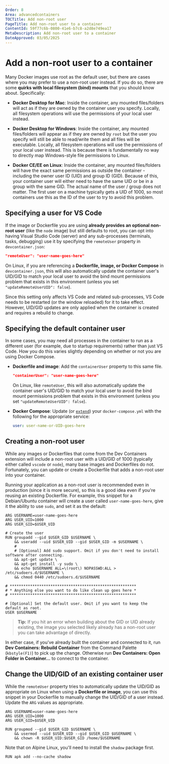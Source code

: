 ```yaml
---
Order: 8
Area: advancedcontainers
TOCTitle: Add non-root user
PageTitle: Add non-root user to a container
ContentId: 59f77c6b-0800-41e6-b7c8-a2d8e749ea17
MetaDescription: Add non-root user to a container
DateApproved: 03/05/2025
---
```


# Add a non-root user to a container

Many Docker images use root as the default user, but there are cases where you
may prefer to use a non-root user instead. If you do so, there are some **quirks
with local filesystem (bind) mounts** that you should know about. Specifically:

- **Docker Desktop for Mac**: Inside the container, any mounted files/folders
  will act as if they are owned by the container user you specify. Locally, all
  filesystem operations will use the permissions of your local user instead.

- **Docker Desktop for Windows**: Inside the container, any mounted
  files/folders will appear as if they are owned by `root` but the user you
  specify will still be able to read/write them and all files will be
  executable. Locally, all filesystem operations will use the permissions of
  your local user instead. This is because there is fundamentally no way to
  directly map Windows-style file permissions to Linux.

- **Docker CE/EE on Linux**: Inside the container, any mounted files/folders
  will have the exact same permissions as outside the container - including the
  owner user ID (UID) and group ID (GID). Because of this, your container user
  will either need to have the same UID or be in a group with the same GID. The
  actual name of the user / group does not matter. The first user on a machine
  typically gets a UID of 1000, so most containers use this as the ID of the
  user to try to avoid this problem.

## Specifying a user for VS Code

If the image or Dockerfile you are using **already provides an optional non-root
user** (like the `node` image) but still defaults to root, you can opt into
having Visual Studio Code (server) and any sub-processes (terminals, tasks,
debugging) use it by specifying the `remoteUser` property in
`devcontainer.json`:

```json
"remoteUser": "user-name-goes-here"
```

On Linux, if you are referencing a **Dockerfile, image, or Docker Compose** in
`devcontainer.json`, this will also automatically update the container user's
UID/GID to match your local user to avoid the bind mount permissions problem
that exists in this environment (unless you set `"updateRemoteUserUID": false`).

Since this setting only affects VS Code and related sub-processes, VS Code needs
to be restarted (or the window reloaded) for it to take effect. However, UID/GID
updates are only applied when the container is created and requires a rebuild to
change.

## Specifying the default container user

In some cases, you may need all processes in the container to run as a different
user (for example, due to startup requirements) rather than just VS Code. How
you do this varies slightly depending on whether or not you are using Docker
Compose.

- **Dockerfile and image**: Add the `containerUser` property to this same file.

    ```json
    "containerUser": "user-name-goes-here"
    ```

    On Linux, like `remoteUser`, this will also automatically update the
    container user's UID/GID to match your local user to avoid the bind mount
    permissions problem that exists in this environment (unless you set
    `"updateRemoteUserUID": false`).

- **Docker Compose**: Update (or
  [`extend`](/docs/devcontainers/create-dev-container.md#extend-your-docker-compose-file-for-development))
  your `docker-compose.yml` with the following for the appropriate service:

    ```yaml
    user: user-name-or-UID-goes-here
    ```

## Creating a non-root user

While any images or Dockerfiles that come from the Dev Containers extension will
include a non-root user with a UID/GID of 1000 (typically either called `vscode`
or `node`), many base images and Dockerfiles do not. Fortunately, you can update
or create a Dockerfile that adds a non-root user into your container.

Running your application as a non-root user is recommended even in production
(since it is more secure), so this is a good idea even if you're reusing an
existing Dockerfile. For example, this snippet for a Debian/Ubuntu container
will create a user called `user-name-goes-here`, give it the ability to use
`sudo`, and set it as the default:

```docker
ARG USERNAME=user-name-goes-here
ARG USER_UID=1000
ARG USER_GID=$USER_UID

# Create the user
RUN groupadd --gid $USER_GID $USERNAME \
    && useradd --uid $USER_UID --gid $USER_GID -m $USERNAME \
    #
    # [Optional] Add sudo support. Omit if you don't need to install software after connecting.
    && apt-get update \
    && apt-get install -y sudo \
    && echo $USERNAME ALL=\(root\) NOPASSWD:ALL > /etc/sudoers.d/$USERNAME \
    && chmod 0440 /etc/sudoers.d/$USERNAME

# ********************************************************
# * Anything else you want to do like clean up goes here *
# ********************************************************

# [Optional] Set the default user. Omit if you want to keep the default as root.
USER $USERNAME
```

> **Tip:** If you hit an error when building about the GID or UID already
> existing, the image you selected likely already has a non-root user you can
> take advantage of directly.

In either case, if you've already built the container and connected to it, run
**Dev Containers: Rebuild Container** from the Command Palette (`kbstyle(F1)`)
to pick up the change. Otherwise run **Dev Containers: Open Folder in
Container...** to connect to the container.

## Change the UID/GID of an existing container user

While the `remoteUser` property tries to automatically update the UID/GID as
appropriate on Linux when using a **Dockerfile or image**, you can use this
snippet in your Dockerfile to manually change the UID/GID of a user instead.
Update the `ARG` values as appropriate.

```docker
ARG USERNAME=user-name-goes-here
ARG USER_UID=1000
ARG USER_GID=$USER_UID

RUN groupmod --gid $USER_GID $USERNAME \
    && usermod --uid $USER_UID --gid $USER_GID $USERNAME \
    && chown -R $USER_UID:$USER_GID /home/$USERNAME
```

Note that on Alpine Linux, you'll need to install the `shadow` package first.

```docker
RUN apk add --no-cache shadow
```
